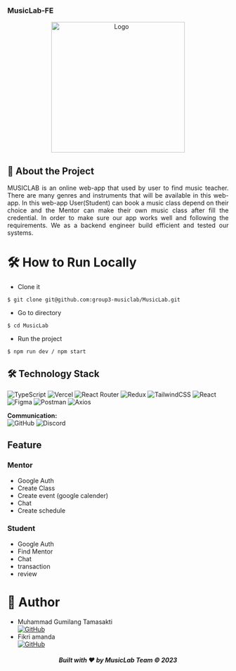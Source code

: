 ### MusicLab-FE

<div align="center">
<img src="https://github.com/group3-musiclab/MusicLab-FE/blob/main/src/assets/logo-musiclab.webp" alt="Logo" width="304" height="297">

</div>

## 📑 About the Project

<p align="justify">MUSICLAB is an online web-app that used by user to find music teacher. There are many genres and instruments that will be available in this web-app. In this web-app User(Student) can book a music class depend on their choice and the Mentor can make their own music class after fill the credential. In order to make sure our app works well and following the requirements. We as a backend engineer build efficient and tested our systems.</p>

# 🛠️ How to Run Locally

- Clone it

```
$ git clone git@github.com:group3-musiclab/MusicLab.git
```

- Go to directory

```
$ cd MusicLab
```

- Run the project

```
$ npm run dev / npm start
```

## 🛠 Technology Stack

![TypeScript](https://img.shields.io/badge/typescript-%23007ACC.svg?style=for-the-badge&logo=typescript&logoColor=white)
![Vercel](https://img.shields.io/badge/vercel-%23000000.svg?style=for-the-badge&logo=vercel&logoColor=white)
![React Router](https://img.shields.io/badge/React_Router-CA4245?style=for-the-badge&logo=react-router&logoColor=white)
![Redux](https://img.shields.io/badge/redux-%23593d88.svg?style=for-the-badge&logo=redux&logoColor=white)
![TailwindCSS](https://img.shields.io/badge/tailwindcss-%2338B2AC.svg?style=for-the-badge&logo=tailwind-css&logoColor=white)
![React](https://img.shields.io/badge/react-%2320232a.svg?style=for-the-badge&logo=react&logoColor=%2361DAFB)
![Figma](https://img.shields.io/badge/figma-%23F24E1E.svg?style=for-the-badge&logo=figma&logoColor=white)
![Postman](https://img.shields.io/badge/Postman-FF6C37?style=for-the-badge&logo=postman&logoColor=white)
![Axios](https://img.shields.io/badge/axios-A020F0?style=for-the-badge&logo=axios&logoColor=white)

**Communication:**  
![GitHub](https://img.shields.io/badge/github%20Project-%23121011.svg?style=for-the-badge&logo=github&logoColor=white)
![Discord](https://img.shields.io/badge/Discord-%237289DA.svg?style=for-the-badge&logo=discord&logoColor=white)

## Feature

### Mentor

- Google Auth
- Create Class
- Create event (google calender)
- Chat
- Create schedule

### Student

- Google Auth
- Find Mentor
- Chat
- transaction
- review

# 🤖 Author

- Muhammad Gumilang Tamasakti <br> [![GitHub](https://img.shields.io/badge/Tamasakti-%23121011.svg?style=for-the-badge&logo=github&logoColor=white)](https://github.com/kharismajanuar)
- Fikri amanda <br> [![GitHub](https://img.shields.io/badge/Fianda-%23121011.svg?style=for-the-badge&logo=github&logoColor=white)](https://github.com/fianda12)

<h5>
<p align="center">Built with ❤️ by MusicLab Team ©️ 2023</p>
</h5>
